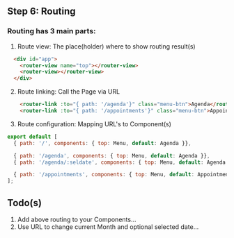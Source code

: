 ## Step 6: Routing

### Routing has 3 main parts:

1. Route view: The place(holder) where to show routing result(s)
```html
  <div id="app">
    <router-view name="top"></router-view>
    <router-view></router-view>
  </div>
```

2. Route linking: Call the Page via URL
```html
    <router-link :to="{ path: '/agenda'}" class="menu-btn">Agenda</router-link>
    <router-link :to="{ path: '/appointments'}" class="menu-btn">Appointments</router-link>
```

3. Route configuration: Mapping URL's to Component(s)
```javascript
export default [
  { path: '/', components: { top: Menu, default: Agenda }},

  { path: '/agenda', components: { top: Menu, default: Agenda }},
  { path: '/agenda/:seldate', components: { top: Menu, default: Agenda }},

  { path: '/appointments', components: { top: Menu, default: AppointmentsOverview }},
];
```

<i class="far fa-hand-point-down fa-2x"></i>

## Todo(s)
1. Add above routing to your Components...
2. Use URL to change current Month and optional selected date...

